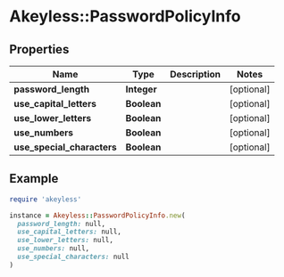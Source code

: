 # Akeyless::PasswordPolicyInfo

## Properties

| Name | Type | Description | Notes |
| ---- | ---- | ----------- | ----- |
| **password_length** | **Integer** |  | [optional] |
| **use_capital_letters** | **Boolean** |  | [optional] |
| **use_lower_letters** | **Boolean** |  | [optional] |
| **use_numbers** | **Boolean** |  | [optional] |
| **use_special_characters** | **Boolean** |  | [optional] |

## Example

```ruby
require 'akeyless'

instance = Akeyless::PasswordPolicyInfo.new(
  password_length: null,
  use_capital_letters: null,
  use_lower_letters: null,
  use_numbers: null,
  use_special_characters: null
)
```

